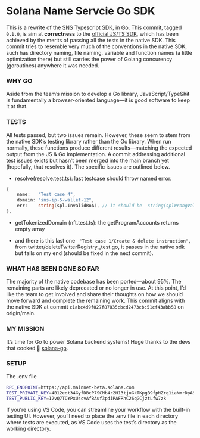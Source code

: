 # Solana Name Servcie Go SDK

This is a rewrite of the [SNS](https://www.sns.id) Typescript [SDK](https://github.com/Bonfida/sns-sdk), in [Go](https://github.com/golang/go). This commit, tagged `0.1.0`, is aim at **correctness** to the [official JS/TS SDK](https://github.com/Bonfida/sns-sdk), which has been achieved by the merits of passing all the tests in the native SDK. This commit tries to resemble very much of the conventions in the native SDK, such has directory naming, file naming, variable and function names (a little optimization there) but still carries the power of Golang concurency (goroutines) anywhere it was needed.

### WHY GO

Aside from the team’s mission to develop a Go library, JavaScript/Type~~Shit~~ is fundamentally a browser-oriented language—it is good software to keep it at that.

### TESTS

All tests passed, but two issues remain. However, these seem to stem from the native SDK’s testing library rather than the Go library. When run normally, these functions produce different results—matching the expected output from the JS & Go implementation. A commit addressing additional test issues exists but hasn’t been merged into the main branch yet (hopefully, that resolves it). The specific issues are outlined below.

- resolve(resolve.test.ts): last testcase should throw named error.

```go
{
    name:   "Test case 4",
    domain: "sns-ip-5-wallet-12",
    err:    string(spl.InvalidRoA), // it should be  string(splWrongValidation),
},
```

- getTokenizedDomain (nft.test.ts): the getProgramAccounts returns empty array

- and there is this last one ` "Test case 1/Create & delete instruction",` from twitter/deleteTwitterRegistry.\_test.go, it passes in the native sdk but fails on my end (should be fixed in the next commit).

### WHAT HAS BEEN DONE SO FAR

The majority of the native codebase has been ported—about 95%. The remaining parts are likely deprecated or no longer in use. At this point, I’d like the team to get involved and share their thoughts on how we should move forward and complete the remaining work. This commit aligns with the native SDK at commit `c1abc4d9f027f87835cbcd2473cbc51cf43abb58` on origin/main.

### MY MISSION

It’s time for Go to power Solana backend systems! Huge thanks to the devs that cooked 🍚 [solana-go](github.com/gagliardetto/solana-go").


### SETUP

The .env file
```bash
RPC_ENDPOINT=https://api.mainnet-beta.solana.com
TEST_PRIVATE_KEY=4B12eot34GyfDBcP7SCMb4r2H13tjuGkTKpgB9fpNZrq1iaNmrDpAS9xDDUVzoEiUjZiybFShX5UEhmhGWnFggj6
TEST_PUBLIC_KEY=12vQ7TQYPxUscvAfBAuf3pdiPAFRhC26qGCjztLfw7zk
```
If you’re using VS Code, you can streamline your workflow with the built-in testing UI. However, you’ll need to place the .env file in each directory where tests are executed, as VS Code uses the test’s directory as the working directory.